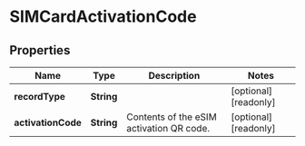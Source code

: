 

# SIMCardActivationCode


## Properties

| Name | Type | Description | Notes |
|------------ | ------------- | ------------- | -------------|
|**recordType** | **String** |  |  [optional] [readonly] |
|**activationCode** | **String** | Contents of the eSIM activation QR code. |  [optional] [readonly] |



